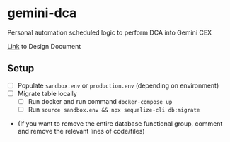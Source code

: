 # gemini-dca

Personal automation scheduled logic to perform DCA into Gemini CEX

[Link](https://docs.google.com/document/d/1jUYHuTD6vl7BIbh2C48RT9o6VYQupZ8BEPhZ4oCTtVs/edit?usp=sharing) to Design Document

## Setup

- [ ] Populate `sandbox.env` or `production.env` (depending on environment)
- [ ] Migrate table locally
  - [ ] Run docker and run command `docker-compose up`
  - [ ] Run `source sandbox.env && npx sequelize-cli db:migrate`
- (If you want to remove the entire database functional group, comment and remove the relevant lines of code/files)
